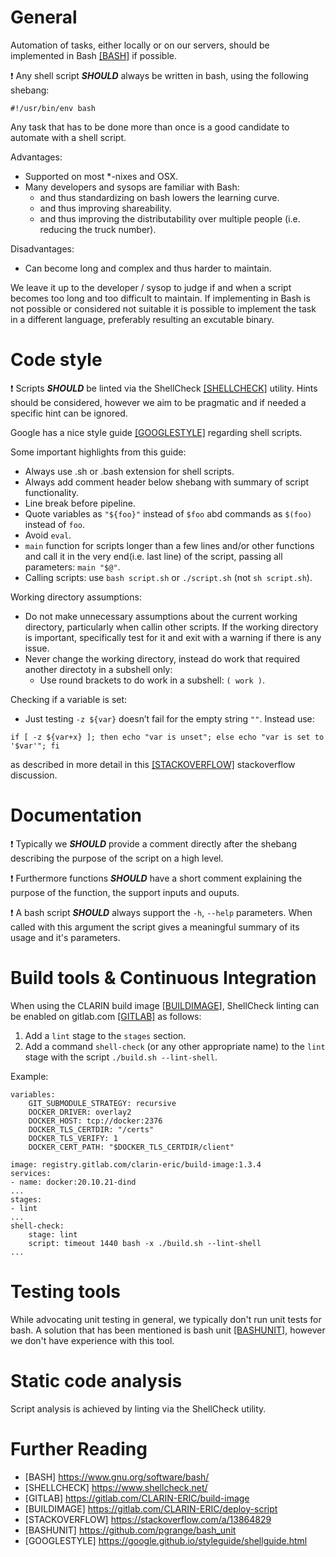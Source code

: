 # General

Automation of tasks, either locally or on our servers, should be implemented in Bash [[BASH]](#bash) if possible.

❗ Any shell script ***SHOULD*** always be written in bash, using the following shebang:
```
#!/usr/bin/env bash
```

Any task that has to be done more than once is a good candidate to automate with a shell script.

Advantages:
* Supported on most *-nixes and OSX.
* Many developers and sysops are familiar with Bash:
  * and thus standardizing on bash lowers the learning curve.
  * and thus improving shareability.
  * and thus improving the distributability over multiple people (i.e. reducing the truck number).

Disadvantages:
* Can become long and complex and thus harder to maintain.

We leave it up to the developer / sysop to judge if and when a script becomes too long and too difficult to maintain. 
If implementing in Bash is not possible or considered not suitable
it is possible to implement the task in a different language, preferably resulting an excutable binary.

# Code style

❗ Scripts ***SHOULD*** be linted via the ShellCheck [[SHELLCHECK]](#shellcheck) utility. Hints should be considered, 
however we aim to be pragmatic and if needed a specific hint can be ignored.

Google has a nice style guide [[GOOGLESTYLE]](#googlestyle) regarding shell scripts.

Some important highlights from this guide:
* Always use .sh or .bash extension for shell scripts.
* Always add comment header below shebang with summary of script functionality.
* Line break before pipeline.
* Quote variables as `"${foo}"` instead of `$foo` abd commands as `$(foo)` instead of `foo`.
* Avoid `eval`.
* `main` function for scripts longer than a few lines and/or other functions and call it in the very end(i.e. last line) 
of the script, passing all parameters: `main "$@"`.
* Calling scripts: use `bash script.sh` or `./script.sh` (not `sh script.sh`).

Working directory assumptions:
* Do not make unnecessary assumptions about the current working directory, particularly when callin other scripts. If 
the working directory is important, specifically test for it and exit with a warning if there is any issue.
* Never change the working directory, instead do work that required another directoty in a subshell only:
  * Use round brackets to do work in a subshell: `( work )`.

Checking if a variable is set:
* Just testing `-z ${var}` doesn’t fail for the empty string `""`. Instead use:
```
if [ -z ${var+x} ]; then echo "var is unset"; else echo "var is set to '$var'"; fi
```
as described in more detail in this [[STACKOVERFLOW]](#stackoverflow) stackoverflow discussion.

# Documentation
❗ Typically we ***SHOULD*** provide a comment directly after the shebang describing the purpose of the script on a high level.

❗ Furthermore functions ***SHOULD*** have a short comment explaining the purpose of the function, the support inputs and ouputs.

❗ A bash script ***SHOULD*** always support the `-h`, `--help` parameters. When called with this argument the script gives 
a meaningful summary of its usage and it's parameters.

# Build tools & Continuous Integration

When using the CLARIN build image [[BUILDIMAGE]](#buildimage), ShellCheck linting can be enabled
on gitlab.com [[GITLAB]](#gitlab) as follows:
1. Add a `lint` stage to the `stages` section.
2. Add a command `shell-check` (or any other appropriate name) to the `lint` stage with the script `./build.sh --lint-shell`.

Example:
```
variables:
    GIT_SUBMODULE_STRATEGY: recursive
    DOCKER_DRIVER: overlay2
    DOCKER_HOST: tcp://docker:2376
    DOCKER_TLS_CERTDIR: "/certs"
    DOCKER_TLS_VERIFY: 1
    DOCKER_CERT_PATH: "$DOCKER_TLS_CERTDIR/client"

image: registry.gitlab.com/clarin-eric/build-image:1.3.4
services:
- name: docker:20.10.21-dind
...
stages:
- lint
...
shell-check:
    stage: lint
    script: timeout 1440 bash -x ./build.sh --lint-shell
...
```

# Testing tools
While advocating unit testing in general, we typically don't run unit tests for bash. A solution that has been mentioned 
is bash unit [[BASHUNIT]](#bashunit), however we don't have experience with this tool.

# Static code analysis
Script analysis is achieved by linting via the ShellCheck utility.

# Further Reading
* <a name="bash">[BASH] https://www.gnu.org/software/bash/</a>
* <a name="shellcheck">[SHELLCHECK] https://www.shellcheck.net/</a>
* <a name="gitlab">[GITLAB] https://gitlab.com/CLARIN-ERIC/build-image</a>
* <a name="buildimage">[BUILDIMAGE] https://gitlab.com/CLARIN-ERIC/deploy-script</a>
* <a name="stackoverflow">[STACKOVERFLOW] https://stackoverflow.com/a/13864829</a>
* <a name="bashunit">[BASHUNIT] https://github.com/pgrange/bash_unit</a>
* <a name="googlestyle">[GOOGLESTYLE] https://google.github.io/styleguide/shellguide.html</a>

<!--
* <a name="">[]</a>
-->